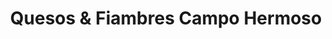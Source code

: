 ---
title: "Quesos & Fiambres Campo Hermoso"
url: /acassuso/quesos-y-fiambres-campo-hermoso/
shop: charcutería
---